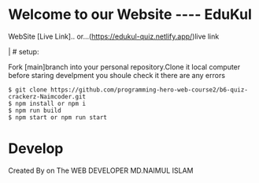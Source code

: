 # Welcome to our Website ---- EduKul

WebSite  [Live Link]..
or...(https://edukul-quiz.netlify.app/)live link

| # setup:

Fork [main]branch into your personal repository.Clone it local computer before staring develpment you shoule check it there are any errors
```
$ git clone https://github.com/programming-hero-web-course2/b6-quiz-crackerz-Naimcoder.git
$ npm install or npm i
$ npm run build 
$ npm start or npm run start
```

# Develop

Created By on The WEB DEVELOPER MD.NAIMUL ISLAM






